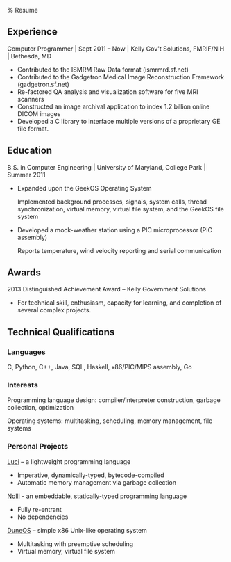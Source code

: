 % Resume

## Experience

Computer Programmer | Sept 2011 – Now | Kelly Gov't Solutions, FMRIF/NIH | Bethesda, MD

- Contributed to the ISMRM Raw Data format (ismrmrd.sf.net)
- Contributed to the Gadgetron Medical Image Reconstruction Framework (gadgetron.sf.net)
- Re-factored QA analysis and visualization software for five MRI scanners
- Constructed an image archival application to index 1.2 billion online DICOM images
- Developed a C library to interface multiple versions of a proprietary GE file format.

## Education

B.S. in Computer Engineering | University of Maryland, College Park | Summer 2011

- Expanded upon the GeekOS Operating System

    Implemented background processes, signals, system calls, thread synchronization, virtual memory, virtual file system, and the GeekOS file system

- Developed a mock-weather station using a PIC microprocessor (PIC assembly)

    Reports temperature, wind velocity reporting and serial communication

## Awards

2013 Distinguished Achievement Award – Kelly Government Solutions

- For technical skill, enthusiasm, capacity for learning, and completion of several complex projects.

## Technical Qualifications

### Languages
C, Python, C++, Java, SQL, Haskell, x86/PIC/MIPS assembly, Go

### Interests
Programming language design:
compiler/interpreter construction, garbage collection, optimization

Operating systems:
multitasking, scheduling, memory management, file systems

### Personal Projects

[Luci](http://josephnaegele.com/luci) – a lightweight programming language
- Imperative, dynamically-typed, bytecode-compiled
- Automatic memory management via garbage collection

[Nolli](https://github.com/naegelejd/nolli) - an embeddable, statically-typed programming language
- Fully re-entrant
- No dependencies

[DuneOS](https://github.com/naegelejd/duneOS) – simple x86 Unix-like operating system
- Multitasking with preemptive scheduling
- Virtual memory, virtual file system
